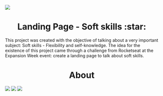 ![](https://github.com/dwyvid1/softskills/blob/main/assets/wallpaper/expansionweek.png)
<h1 align="center">Landing Page - Soft skills :star:</h1>

This project was created with the objective of talking about a very important subject: Soft skills - Flexibility and self-knowledge. The idea for the existence of this project came through a challenge from Rocketseat at the Expansion Week event: create a landing page to talk about soft skills.

<h1 align="center">About</h1>

![](https://github.com/dwyvid1/softskills/blob/main/assets/project/desktop.png)
![](https://github.com/dwyvid1/softskills/blob/main/assets/project/ipad.png)
![](https://github.com/dwyvid1/softskills/blob/main/assets/project/mobile.png)
